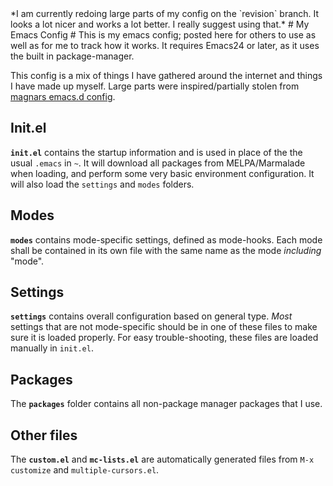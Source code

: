 <meta http-equiv='Content-Type' content='text/html; charset=utf-8' />
*I am currently redoing large parts of my config on the `revision` branch. It looks a lot nicer and works a lot better. I really suggest using that.*
# My Emacs Config #
This is my emacs config; posted here for others to use as well as for me to
track how it works. It requires Emacs24 or later, as it uses the built in
package-manager.

This config is a mix of things I have gathered around the internet and things I
have made up myself. Large parts were inspired/partially stolen from
[magnars emacs.d config](http://www.github.com/magnars/.emacs.d).

## Init.el ##
**`init.el`** contains the startup information and is used in place of the the usual `.emacs` in
  `~`. It will download all packages from MELPA/Marmalade when loading, and
  perform some very basic environment configuration. It will also load the
  `settings` and `modes` folders.

## Modes ##
**`modes`** contains mode-specific settings, defined as mode-hooks. Each mode
  shall be contained in its own file with the same name as the mode *including*
  "mode".
  
  
## Settings ##
**`settings`** contains overall configuration based on general type. *Most*
settings that are not mode-specific should be in one of these files to make sure
it is loaded properly. For easy trouble-shooting, these files are loaded
manually in `init.el`.

## Packages ##
The **`packages`** folder contains all non-package manager packages that I use.

## Other files ##
The **`custom.el`** and **`mc-lists.el`** are automatically generated files from
`M-x customize` and `multiple-cursors.el`. 






